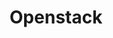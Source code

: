 ---
title: Openstack
show_read_time: false
show_toc: false
canonical_url: 'https://docs.projectcalico.org/v3.5/usage/openstack/index'
---